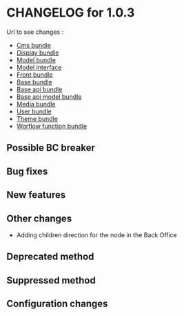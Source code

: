 # CHANGELOG for 1.0.3

Url to see changes : 

 - [Cms bundle](https://github.com/open-orchestra/open-orchestra-cms-bundle/compare/v1.0.2...v1.0.3)
 - [Display bundle](https://github.com/open-orchestra/open-orchestra-display-bundle/compare/v1.0.2...v1.0.3)
 - [Model bundle](https://github.com/open-orchestra/open-orchestra-model-bundle/compare/v1.0.2...v1.0.3)
 - [Model interface](https://github.com/open-orchestra/open-orchestra-model-interface/compare/v1.0.2...v1.0.3)
 - [Front bundle](https://github.com/open-orchestra/open-orchestra-front-bundle/compare/v1.0.2...v1.0.3)
 - [Base bundle](https://github.com/open-orchestra/open-orchestra-base-bundle/compare/v1.0.2...v1.0.3)
 - [Base api bundle](https://github.com/open-orchestra/open-orchestra-base-api-bundle/compare/v1.0.2...v1.0.3)
 - [Base api model bundle](https://github.com/open-orchestra/open-orchestra-base-api-mongo-model-bundle/compare/v1.0.2...v1.0.3)
 - [Media bundle](https://github.com/open-orchestra/open-orchestra-media-bundle/compare/v1.0.2...v1.0.3)
 - [User bundle](https://github.com/open-orchestra/open-orchestra-user-bundle/compare/v1.0.2...v1.0.3)
 - [Theme bundle](https://github.com/open-orchestra/open-orchestra-theme-bundle/compare/v1.0.2...v1.0.3)
 - [Worflow function bundle](https://github.com/open-orchestra/open-orchestra-worflow-function-bundle/compare/v1.0.2...v1.0.3)

## Possible BC breaker
  
## Bug fixes

## New features

## Other changes

 - Adding children direction for the node in the Back Office

## Deprecated method

## Suppressed method

## Configuration changes
